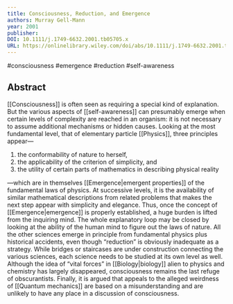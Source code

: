 ```yaml
---
title: Consciousness, Reduction, and Emergence
authors: Murray Gell-Mann
year: 2001
publisher: 
DOI: 10.1111/j.1749-6632.2001.tb05705.x
URL: https://onlinelibrary.wiley.com/doi/abs/10.1111/j.1749-6632.2001.tb05705.x
---
```

#consciousness #emergence #reduction #self-awareness 

## Abstract
[[Consciousness]] is often seen as requiring a special kind of explanation. But the various aspects of [[self-awareness]] can presumably emerge when certain levels of complexity are reached in an organism: it is not necessary to assume additional mechanisms or hidden causes. Looking at the most fundamental level, that of elementary particle [[Physics]], three principles appear—
1. the conformability of nature to herself, 
2. the applicability of the criterion of simplicity, and 
3. the utility of certain parts of mathematics in describing physical reality

—which are in themselves [[Emergence|emergent properties]] of the fundamental laws of physics. At successive levels, it is the availability of similar mathematical descriptions from related problems that makes the next step appear with simplicity and elegance. Thus, once the concept of [[Emergence|emergence]] is properly established, a huge burden is lifted from the inquiring mind. The whole explanatory loop may be closed by looking at the ability of the human mind to figure out the laws of nature. All the other sciences emerge in principle from fundamental physics plus historical accidents, even though “reduction” is obviously inadequate as a strategy. While bridges or staircases are under construction connecting the various sciences, each science needs to be studied at its own level as well. Although the idea of “vital forces” in [[Biology|biology]] alien to physics and chemistry has largely disappeared, consciousness remains the last refuge of obscurantists. Finally, it is argued that appeals to the alleged weirdness of [[Quantum mechanics]] are based on a misunderstanding and are unlikely to have any place in a discussion of consciousness.

